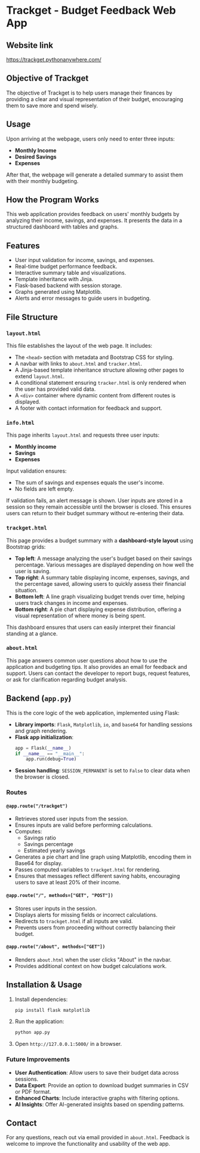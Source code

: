 # Trackget - Budget Feedback Web App

## Website link

https://trackget.pythonanywhere.com/

## Objective of Trackget

The objective of Trackget is to help users manage their finances by providing a clear and visual representation of their budget, encouraging them to save more and spend wisely.

## Usage
Upon arriving at the webpage, users only need to enter three inputs:

- **Monthly Income**
- **Desired Savings**
- **Expenses**

After that, the webpage will generate a detailed summary to assist them with their monthly budgeting.

## How the Program Works
This web application provides feedback on users' monthly budgets by analyzing their income, savings, and expenses. It presents the data in a structured dashboard with tables and graphs.

## Features
- User input validation for income, savings, and expenses.
- Real-time budget performance feedback.
- Interactive summary table and visualizations.
- Template inheritance with Jinja.
- Flask-based backend with session storage.
- Graphs generated using Matplotlib.
- Alerts and error messages to guide users in budgeting.

## File Structure

### `layout.html`
This file establishes the layout of the web page. It includes:
- The `<head>` section with metadata and Bootstrap CSS for styling.
- A navbar with links to `about.html` and `tracker.html`.
- A Jinja-based template inheritance structure allowing other pages to extend `layout.html`.
- A conditional statement ensuring `tracker.html` is only rendered when the user has provided valid data.
- A `<div>` container where dynamic content from different routes is displayed.
- A footer with contact information for feedback and support.

### `info.html`
This page inherits `layout.html` and requests three user inputs:
- **Monthly income**
- **Savings**
- **Expenses**

Input validation ensures:
- The sum of savings and expenses equals the user's income.
- No fields are left empty.

If validation fails, an alert message is shown. User inputs are stored in a session so they remain accessible until the browser is closed. This ensures users can return to their budget summary without re-entering their data.

### `trackget.html`
This page provides a budget summary with a **dashboard-style layout** using Bootstrap grids:
- **Top left**: A message analyzing the user's budget based on their savings percentage. Various messages are displayed depending on how well the user is saving.
- **Top right**: A summary table displaying income, expenses, savings, and the percentage saved, allowing users to quickly assess their financial situation.
- **Bottom left**: A line graph visualizing budget trends over time, helping users track changes in income and expenses.
- **Bottom right**: A pie chart displaying expense distribution, offering a visual representation of where money is being spent.

This dashboard ensures that users can easily interpret their financial standing at a glance.

### `about.html`
This page answers common user questions about how to use the application and budgeting tips. It also provides an email for feedback and support. Users can contact the developer to report bugs, request features, or ask for clarification regarding budget analysis.

## Backend (`app.py`)
This is the core logic of the web application, implemented using Flask:
- **Library imports**: `Flask`, `Matplotlib`, `io`, and `base64` for handling sessions and graph rendering.
- **Flask app initialization**:
  ```python
  app = Flask(__name__)
  if __name__ == "__main__":
      app.run(debug=True)
  ```
- **Session handling**: `SESSION_PERMANENT` is set to `False` to clear data when the browser is closed.

### Routes
#### `@app.route("/trackget")`
- Retrieves stored user inputs from the session.
- Ensures inputs are valid before performing calculations.
- Computes:
  - Savings ratio
  - Savings percentage
  - Estimated yearly savings
- Generates a pie chart and line graph using Matplotlib, encoding them in Base64 for display.
- Passes computed variables to `trackget.html` for rendering.
- Ensures that messages reflect different saving habits, encouraging users to save at least 20% of their income.

#### `@app.route("/", methods=["GET", "POST"])`
- Stores user inputs in the session.
- Displays alerts for missing fields or incorrect calculations.
- Redirects to `trackget.html` if all inputs are valid.
- Prevents users from proceeding without correctly balancing their budget.

#### `@app.route("/about", methods=["GET"])`
- Renders `about.html` when the user clicks "About" in the navbar.
- Provides additional context on how budget calculations work.

## Installation & Usage
1. Install dependencies:
   ```bash
   pip install flask matplotlib
   ```
2. Run the application:
   ```bash
   python app.py
   ```
3. Open `http://127.0.0.1:5000/` in a browser.

### Future Improvements
- **User Authentication**: Allow users to save their budget data across sessions.
- **Data Export**: Provide an option to download budget summaries in CSV or PDF format.
- **Enhanced Charts**: Include interactive graphs with filtering options.
- **AI Insights**: Offer AI-generated insights based on spending patterns.

## Contact
For any questions, reach out via email provided in `about.html`. Feedback is welcome to improve the functionality and usability of the web app.
